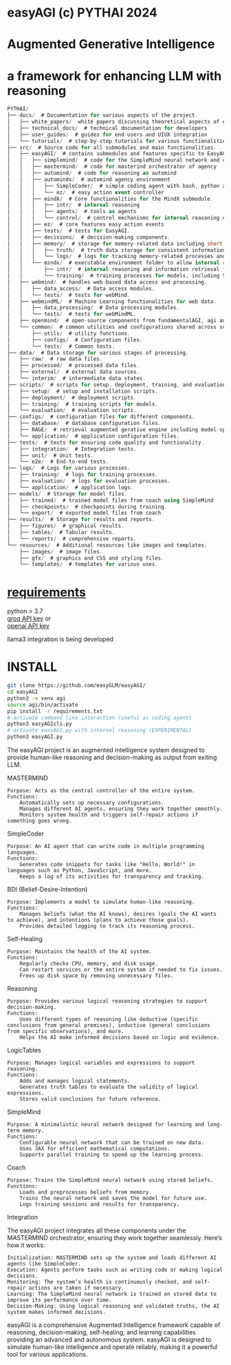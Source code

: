 # easyAGI (c) PYTHAI 2024
# Augmented Generative Intelligence<br />
# a framework for enhancing LLM with reasoning

```csharp
PYTHAI/
├── docs/  # Documentation for various aspects of the project.
│   ├── white_papers/  white papers discussing theoretical aspects of easyAGI innovations
│   ├── technical_docs/  # technical documentation for developers
│   ├── user_guides/  # guides for end-users and UIUX integration
│   └── tutorials/  # step-by-step tutorials for various functionalities.
├── src/  # Source code for all submodules and main functionalities.
│   ├── easyAGI/  # contains submodules and features specific to EasyAGI.
│   │   ├── simplemind/  # code for the SimpleMind neural network and coach trainer
│   │   ├── mastermind/  # code for masterind orchestrator of agency
│   │   ├── automind/  # code for reasoning as automind
│   │   ├── automindx/  # automind agency environment
│   │   │   ├── SimpleCoder/  # simple coding agent with bash, python and markdown agent generation
│   │   │   └── ez/  # easy action event controller
│   │   ├── mindX/  # Core functionalities for the MindX submodule.
│   │   │   ├── intr/  # internal reasoning
│   │   │   ├── agents/  # tools as agents
│   │   │   └── control/  # control mechanisms for internal reasoning outputs from mastermind orchestration
│   │   ├── ez/  # core features easy action events
│   │   ├── tests/  # tests for EasyAGI.
│   │   ├── decisions/  # decision-making components.
│   │   ├── memory/  # storage for memory-related data including short term, long term and episodic memory
│   │   │   ├── truth/  # truth data storage for consistent information for SimpleMind training into fact
│   │   │   └── logs/  # logs for tracking memory-related processes and reasoning outputs to be considered for training
│   │   └── mindx/  # executable environment folder to allow internal reasoning, SimpleCoder and agents to create agents for agency
│   │       ├── intr/  # internal reasoning and information retrieval from thoughts
│   │       └── training/  # training processes for models, including SimpleMind with coach.
│   ├── webmind/  # handles web-based data access and processing.
│   │   ├── data_access/  # Data access modules.
│   │   └── tests/  # tests for webMind.
│   ├── webmindML/  # Machine Learning functionalities for web data.
│   │   ├── data_processing/  # Data processing modules.
│   │   └── tests/  # tests for webMindML.
│   ├── openmind/  # open-source components from fundamentalAGI, agi and internal reasoning
│   └── common/  # common utilities and configurations shared across submodules.
│       ├── utils/  # utility functions.
│       ├── configs/  # Configuration files.
│       └── tests/  # Common tests.
├── data/  # Data storage for various stages of processing.
│   ├── raw/  # raw data files.
│   ├── processed/  # processed data files.
│   ├── external/  # external data sources.
│   └── interim/  # intermediate data states.
├── scripts/  # scripts for setup, deployment, training, and evaluation.
│   ├── setup/  # setup and installation scripts.
│   ├── deployment/  # deployment scripts.
│   ├── training/  # training scripts for models.
│   └── evaluation/  # evaluation scripts.
├── configs/  # configuration files for different components.
│   ├── database/  # database configuration files.
│   ├── RAGE/  # retrieval augmented gerative engine including model-specific configuration files.
│   └── application/  # application configuration files.
├── tests/  # tests for ensuring code quality and functionality.
│   ├── integration/  # Integration tests.
│   ├── unit/  # Unit tests.
│   └── e2e/  # End-to-end tests.
├── logs/  # Logs for various processes.
│   ├── training/  # logs for training processes.
│   ├── evaluation/  # logs for evaluation processes.
│   └── application/  # application logs.
├── models/  # Storage for model files.
│   ├── trained/  # trained model files from coach using SimpleMind
│   ├── checkpoints/  # checkpoints during training.
│   └── export/  # exported model files from coach
├── results/  # Storage for results and reports.
│   ├── figures/  # graphical results.
│   ├── tables/  # Tabular results.
│   └── reports/  # comprehensive reports.
└── resources/  # Additional resources like images and templates.
    ├── images/  # image files.
    ├── gfx/  # graphics and CSS and styling files.
    └── templates/  # templates for various uses.
```


# <a href="https://github.com/easyGLM/easyAGI/blob/main/requirements.txt">requirements</a><br />
python > 3.7<br />
 <a href="https://console.groq.com/docs/quickstart">groq API key</a> or <br />
 <a href="https://openai.com/index/openai-api/">openai API key</a> <br />

 llama3 integration is being developed
 
 # INSTALL

```bash
git clone https://github.com/easyGLM/easyAGI/
cd easyAGI
python3 -m venv agi
source agi/bin/activate
pip install -r requirements.txt
# activate command line interaction (useful as coding agent)
python3 easyAGIcli.py
# activate easyAGI.py with internal reasoning (EXPERIMENTAL)
python3 easyAGI.py
```

The easyAGI project is an augmented intelligence system designed to provide human-like reasoning and decision-making as output from exiting LLM. 


MASTERMIND

    Purpose: Acts as the central controller of the entire system.
    Functions:
        Automatically sets up necessary configurations.
        Manages different AI agents, ensuring they work together smoothly.
        Monitors system health and triggers self-repair actions if something goes wrong.

SimpleCoder

    Purpose: An AI agent that can write code in multiple programming languages.
    Functions:
        Generates code snippets for tasks like "Hello, World!" in languages such as Python, JavaScript, and more.
        Keeps a log of its activities for transparency and tracking.

BDI (Belief-Desire-Intention)

    Purpose: Implements a model to simulate human-like reasoning.
    Functions:
        Manages beliefs (what the AI knows), desires (goals the AI wants to achieve), and intentions (plans to achieve those goals).
        Provides detailed logging to track its reasoning process.

Self-Healing

    Purpose: Maintains the health of the AI system.
    Functions:
        Regularly checks CPU, memory, and disk usage.
        Can restart services or the entire system if needed to fix issues.
        Frees up disk space by removing unnecessary files.

Reasoning

    Purpose: Provides various logical reasoning strategies to support decision-making.
    Functions:
        Uses different types of reasoning like deductive (specific conclusions from general premises), inductive (general conclusions from specific observations), and more.
        Helps the AI make informed decisions based on logic and evidence.

LogicTables

    Purpose: Manages logical variables and expressions to support reasoning.
    Functions:
        Adds and manages logical statements.
        Generates truth tables to evaluate the validity of logical expressions.
        Stores valid conclusions for future reference.

SimpleMind

    Purpose: A minimalistic neural network designed for learning and long-term memory.
    Functions:
        Configurable neural network that can be trained on new data.
        Uses JAX for efficient mathematical computations.
        Supports parallel training to speed up the learning process.

Coach

    Purpose: Trains the SimpleMind neural network using stored beliefs.
    Functions:
        Loads and preprocesses beliefs from memory.
        Trains the neural network and saves the model for future use.
        Logs training sessions and results for transparency.

Integration

The easyAGI project integrates all these components under the MASTERMIND orchestrator, ensuring they work together seamlessly. Here’s how it works:

    Initialization: MASTERMIND sets up the system and loads different AI agents like SimpleCoder.
    Execution: Agents perform tasks such as writing code or making logical decisions.
    Monitoring: The system’s health is continuously checked, and self-repair actions are taken if necessary.
    Learning: The SimpleMind neural network is trained on stored data to improve its performance over time.
    Decision-Making: Using logical reasoning and validated truths, the AI system makes informed decisions.


easyAGI is a comprehensive Augmented Intelligence framework capable of reasoning, decision-making, self-healing, and learning capabilities providing an advanced and autonomous system. easyAGI is designed to simulate human-like intelligence and operate reliably, making it a powerful tool for various applications.

